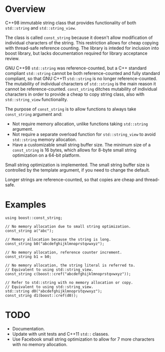 # Overview 
C++98 immutable string class that provides functionality of both `std::string` and `std::string_view`. 

The class is called `const_string` because it doesn't allow modification of individual characters of the string. This restriction allows for cheap copying with thread-safe reference counting. The library is inteded for inclusion into boost library, but lacks documentation required for library acceptance review.

GNU C++98 `std::string` was reference-counted, but a C++ standard compliant `std::string` cannot be both reference-counted and fully standard compliant, so that GNU C++11 `std::string` is no longer reference-counted. The mutability of individual characters of `std::string` is the main reason it cannot be reference-counted. `const_string` ditches mutability of individual characters in order to provide a cheap to copy string class, also with `std::string_view` functionality.

The purpose of `const_string` is to allow functions to always take `const_string` argument and:

* Not require memory allocation, unlike functions taking `std::string` argument.
* Not require a separate overload function for `std::string_view` to avoid `std::string` memory allocation.
* Have a customizable small string buffer size. The minimum size of a `const_string` is 16 bytes, which allows for 8-byte small string optimization on a 64-bit platform. 

Small string optimization is implemented. The small string buffer size is controlled by the template argument, if you need to change the default.

Longer strings are reference-counted, so that copies are cheap and thread-safe. 

# Examples

```
using boost::const_string;

// No memory allocation due to small string optimization.
const_string a("abc");

// Memory allocation because the string is long.
const_string b0("abcdefghijklmnoprstqvwxyz"); 

// No memory allocation, reference counter increment.
const_string b1 = b0; 

// No memory allocation, the string literal is referred to.
// Equivalent to using std::string_view.
const_string c(boost::cref("abcdefghijklmnoprstqvwxyz")); 

// Refer to std::string with no memory allocation or copy.
// Equivalent to using std::string_view.
std::string d0("abcdefghijklmnoprstqvwxyz");
const_string d1(boost::cref(d0)); 
```

# TODO

* Documentation.
* Update with unit tests and C++11 `std::` classes.
* Use Facebook small string optimization to allow for 7 more characters with no memory allocation.
